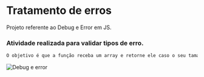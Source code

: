# Tratamento de erros 

Projeto referente ao Debug e Error em JS. 


### Atividade realizada para validar tipos de erro.

````  javascript
O objetivo é que a função receba um array e retorne ele caso o seu tamanho corresponda ao número enviado como parâmetro na função. Caso contrário, um erro será lançado.
````


![Debug e error](https://user-images.githubusercontent.com/93234341/152257123-51e1215d-6d1a-4240-b13f-2e8fa589fed2.png)


